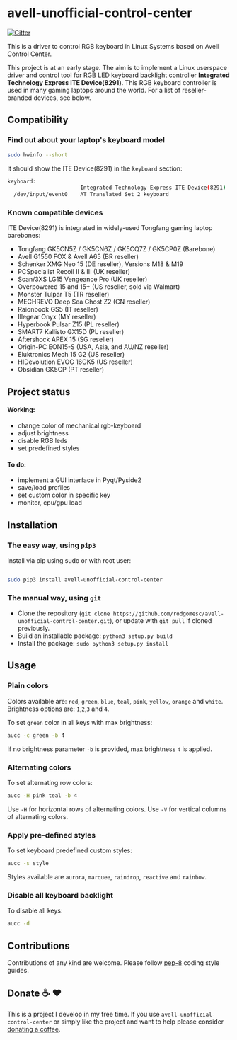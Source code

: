 #  avell-unofficial-control-center

[![Gitter](https://badges.gitter.im/Unofficial-CC/Lobby.svg)](https://gitter.im/Unofficial-CC/Lobby?utm_source=badge&utm_medium=badge&utm_campaign=pr-badge)

This is a driver to control RGB keyboard in Linux Systems based on Avell Control Center.

This project is at an early stage. 
The aim is to implement a Linux userspace driver and control tool for RGB LED keyboard backlight controller **Integrated Technology Express ITE Device(8291)**.
This RGB keyboard controller is used in many gaming laptops around the world.
For a list of reseller-branded devices, see below.



## Compatibility

### Find out about your laptop's keyboard model

```bash
sudo hwinfo --short
```
It should show the ITE Device(8291) in the `keyboard` section:
```bash
keyboard:
                       Integrated Technology Express ITE Device(8291)
  /dev/input/event0    AT Translated Set 2 keyboard
```

### Known compatible devices

ITE Device(8291) is integrated in widely-used Tongfang gaming laptop barebones:

 - Tongfang GK5CN5Z / GK5CN6Z / GK5CQ7Z / GK5CP0Z (Barebone)
 - Avell G1550 FOX & Avell A65 (BR reseller)
 - Schenker XMG Neo 15 (DE reseller), Versions M18 & M19
 - PCSpecialist Recoil II & III (UK reseller)
 - Scan/3XS LG15 Vengeance Pro (UK reseller)
 - Overpowered 15 and 15+ (US reseller, sold via Walmart)
 - Monster Tulpar T5 (TR reseller)
 - MECHREVO Deep Sea Ghost Z2 (CN reseller)
 - Raionbook GS5 (IT reseller)
 - Illegear Onyx (MY reseller)
 - Hyperbook Pulsar Z15 (PL reseller)
 - SMART7 Kallisto GX15D (PL reseller)
 - Aftershock APEX 15 (SG reseller)
 - Origin-PC EON15-S (USA, Asia, and AU/NZ reseller)
 - Eluktronics Mech 15 G2 (US reseller)
 - HIDevolution EVOC 16GK5 (US reseller)
 - Obsidian GK5CP (PT reseller)


## Project status

#### Working:
 
 - change color of mechanical rgb-keyboard
 - adjust brightness
 - disable RGB leds
 - set predefined styles


#### To do:
 - implement a GUI interface in Pyqt/Pyside2
 - save/load profiles
 - set custom color in specific key
 - monitor, cpu/gpu load



## Installation

### The easy way, using `pip3`

Install via pip using sudo or with root user: 

```bash 

sudo pip3 install avell-unofficial-control-center

```

### The manual way, using `git`

 - Clone the repository (`git clone https://github.com/rodgomesc/avell-unofficial-control-center.git`), or update with `git pull` if cloned previously.
 - Build an installable package: `python3 setup.py build`
 - Install the package: `sudo python3 setup.py install`



## Usage

### Plain colors

Colors available are: `red`, `green`, `blue`, `teal`, `pink`, `yellow`, `orange` and `white`.<br>
Brightness options are: `1`,`2`,`3` and `4`.<br>

To set `green` color in all keys with max brightness:

```bash 
aucc -c green -b 4
```

If no brightness parameter `-b` is provided, max brightness `4` is applied.

### Alternating colors

To set alternating row colors:

```bash
aucc -H pink teal -b 4
```

Use `-H` for horizontal rows of alternating colors.
Use `-V` for vertical columns of alternating colors.

### Apply pre-defined styles

To set keyboard predefined custom styles:

```bash 
aucc -s style
```

Styles available are `aurora`, `marquee`, `raindrop`, `reactive` and `rainbow`.

### Disable all keyboard backlight

To disable all keys:
```bash 
aucc -d
```



## Contributions

Contributions of any kind are welcome. Please follow [pep-8](https://www.python.org/dev/peps/pep-0008/) coding style guides.

## Donate :coffee: :hearts:

This is a project I develop in my free time.  If you use `avell-unofficial-control-center` or simply like the project and want to help please consider [donating a coffee](https://www.buymeacoffee.com/KCZRP52U7). 


